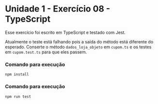# Unidade 1 - Exercício 08 - TypeScript

Esse exercício foi escrito em TypeScript e testado com Jest.

Atualmente o teste está falhando pois a saída do método está diferente do esperado.
Conserte o método `dados_loja_objeto` em `cupom.ts` e os testes em `cupom.test.ts` para que eles passem.

### Comando para execução

`npm install`

### Comando para execução

`npm run test`
